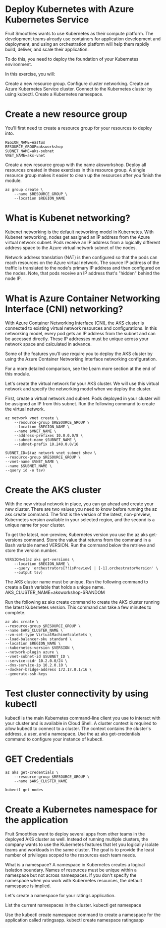 # Deploy Kubernetes with Azure Kubernetes Service

Fruit Smoothies wants to use Kubernetes as their compute platform. The development teams already use containers for application development and deployment, and using an orchestration platform will help them rapidly build, deliver, and scale their application.

To do this, you need to deploy the foundation of your Kubernetes environment.

In this exercise, you will:

Create a new resource group.
Configure cluster networking.
Create an Azure Kubernetes Service cluster.
Connect to the Kubernetes cluster by using kubectl.
Create a Kubernetes namespace.


# Create a new resource group
You'll first need to create a resource group for your resources to deploy into.

    REGION_NAME=eastus
    RESOURCE_GROUP=aksworkshop
    SUBNET_NAME=aks-subnet
    VNET_NAME=aks-vnet

Create a new resource group with the name aksworkshop. Deploy all resources created in these exercises in this resource group. A single resource group makes it easier to clean up the resources after you finish the module.

    az group create \
        --name $RESOURCE_GROUP \
        --location $REGION_NAME
    
  
  
# What is Kubenet networking?
Kubenet networking is the default networking model in Kubernetes. With Kubenet networking, nodes get assigned an IP address from the Azure virtual network subnet. Pods receive an IP address from a logically different address space to the Azure virtual network subnet of the nodes.

Network address translation (NAT) is then configured so that the pods can reach resources on the Azure virtual network. The source IP address of the traffic is translated to the node's primary IP address and then configured on the nodes. Note, that pods receive an IP address that's "hidden" behind the node IP.

# What is Azure Container Networking Interface (CNI) networking?
With Azure Container Networking Interface (CNI), the AKS cluster is connected to existing virtual network resources and configurations. In this networking model, every pod gets an IP address from the subnet and can be accessed directly. These IP addresses must be unique across your network space and calculated in advance.

Some of the features you'll use require you to deploy the AKS cluster by using the Azure Container Networking Interface networking configuration.

For a more detailed comparison, see the Learn more section at the end of this module.

Let's create the virtual network for your AKS cluster. We will use this virtual network and specify the networking model when we deploy the cluster.

First, create a virtual network and subnet. Pods deployed in your cluster will be assigned an IP from this subnet. Run the following command to create the virtual network.

    az network vnet create \
        --resource-group $RESOURCE_GROUP \
        --location $REGION_NAME \
        --name $VNET_NAME \
        --address-prefixes 10.0.0.0/8 \
        --subnet-name $SUBNET_NAME \
        --subnet-prefix 10.240.0.0/16
    
    SUBNET_ID=$(az network vnet subnet show \
    --resource-group $RESOURCE_GROUP \
    --vnet-name $VNET_NAME \
    --name $SUBNET_NAME \
    --query id -o tsv)
    
    
# Create the AKS cluster
With the new virtual network in place, you can go ahead and create your new cluster. There are two values you need to know before running the az aks create command. The first is the version of the latest, non-preview, Kubernetes version available in your selected region, and the second is a unique name for your cluster.

To get the latest, non-preview, Kubernetes version you use the az aks get-versions command. Store the value that returns from the command in a Bash variable named VERSION. Run the command below the retrieve and store the version number.

    VERSION=$(az aks get-versions \
        --location $REGION_NAME \
        --query 'orchestrators[?!isPreview] | [-1].orchestratorVersion' \
        --output tsv)
    
 The AKS cluster name must be unique. Run the following command to create a Bash variable that holds a unique name.
      AKS_CLUSTER_NAME=aksworkshop-$RANDOM
    
Run the following az aks create command to create the AKS cluster running the latest Kubernetes version. This command can take a few minutes to complete.

    az aks create \
    --resource-group $RESOURCE_GROUP \
    --name $AKS_CLUSTER_NAME \
    --vm-set-type VirtualMachineScaleSets \
    --load-balancer-sku standard \
    --location $REGION_NAME \
    --kubernetes-version $VERSION \
    --network-plugin azure \
    --vnet-subnet-id $SUBNET_ID \
    --service-cidr 10.2.0.0/24 \
    --dns-service-ip 10.2.0.10 \
    --docker-bridge-address 172.17.0.1/16 \
    --generate-ssh-keys


# Test cluster connectivity by using kubectl
kubectl is the main Kubernetes command-line client you use to interact with your cluster and is available in Cloud Shell. A cluster context is required to allow kubectl to connect to a cluster. The context contains the cluster's address, a user, and a namespace. Use the az aks get-credentials command to configure your instance of kubectl.

# GET Credentials 
    az aks get-credentials \
        --resource-group $RESOURCE_GROUP \
        --name $AKS_CLUSTER_NAME
    
    kubectl get nodes

# Create a Kubernetes namespace for the application
Fruit Smoothies want to deploy several apps from other teams in the deployed AKS cluster as well. Instead of running multiple clusters, the company wants to use the Kubernetes features that let you logically isolate teams and workloads in the same cluster. The goal is to provide the least number of privileges scoped to the resources each team needs.

What is a namespace?
A namespace in Kubernetes creates a logical isolation boundary. Names of resources must be unique within a namespace but not across namespaces. If you don't specify the namespace when you work with Kubernetes resources, the default namespace is implied.

Let's create a namespace for your ratings application.

List the current namespaces in the cluster.
    kubectl get namespace
    
Use the kubectl create namespace command to create a namespace for the application called ratingsapp.
    kubectl create namespace ratingsapp



  


  
    
 
